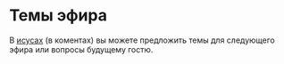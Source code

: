 Темы эфира
===========

В [исусах](https://github.com/znprod/stream-topics/issues) (в коментах) вы можете предложить темы для следующего эфира или вопросы будущему гостю.
